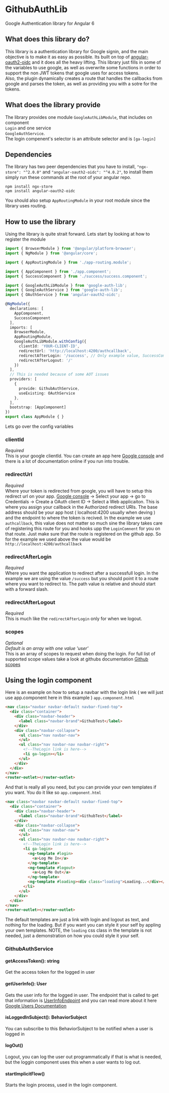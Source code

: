 # GithubAuthLib

Google Authentication library for Angular 6

## What does this library do?
This library is a authentication library for Google signin, and the main objective is to make it as easy as possible. Its built on top of
[angular-oauth2-oidc](https://github.com/manfredsteyer/angular-oauth2-oidc) and it does all the heavy lifting. This library just fills in some of the variables to use google, as well as overwrite some functions in order to support the non JWT tokens that google uses for access tokens.   
Also, the plugin dynamically creates a route that handles the callbacks from google and parses the token, as well as providing you with a sotre for the tokens.

## What does the library provide
The library provides one module `GoogleAuthLibModule`, that includes on component   
`Login` and one service   
`GoogleAuthService`.   
The login compenent's selector is an attribute selector and is `[ga-login]`

## Dependencies
The library has two peer dependencies that you have to install, `"ngx-store": "^2.0.0"` and `"angular-oauth2-oidc": "^4.0.2"`, to install them simply run these commands at the root of your angular repo.   
   
`npm install ngx-store`   
`npm install angular-oauth2-oidc`   
   
You should also setup `AppRoutingModule` in your root module since the library uses routing.

## How to use the library
Using the library is quite strait forward. Lets start by looking at how to register the module
```typescript
import { BrowserModule } from '@angular/platform-browser';
import { NgModule } from '@angular/core';

import { AppRoutingModule } from './app-routing.module';

import { AppComponent } from './app.component';
import { SuccessComponent } from './success/success.component';

import { GoogleAuthLibModule } from 'google-auth-lib';
import { GoogleAuthService } from 'google-auth-lib';
import { OAuthService } from 'angular-oauth2-oidc';

@NgModule({
  declarations: [
    AppComponent,
    SuccessComponent
  ],
  imports: [
    BrowserModule,
    AppRoutingModule,
    GoogleAuthLibModule.withConfig({
      clientId: 'YOUR-CLIENT-ID',
      redirectUrl: 'http://localhost:4200/authcallback',
      redirectAfterLogin: '/success', // Only example value, SuccessComponent is not included in the library 
      redirectAfterLogout: '/'
    })
  ],
  // This is needed because of some AOT issues
  providers: [
    {
      provide: GithubAuthService, 
      useExisting: OAuthService
    },
  ],
  bootstrap: [AppComponent]
})
export class AppModule { }
```
Lets go over the config variables

### clientId
*Required*    
This is your google clientId. You can create an app here [Google console](https://console.developers.google.com/) and there is a lot of documentation online if you run into trouble.

### redirectUrl
*Required*    
Where your token is redirected from google, you will have to setup this redirect url on your app. [Google console](https://console.developers.google.com/) -> Select your app -> go to Credentials -> Create a OAuth client ID -> Select a Web applicaiton. This is where you assign your callback in the Authorized redirect URIs. The base address should be your app host ( localhost:4200 usually when deving ) and the endpoint to where the token is recived. In the example we use `authcallback`, this value does not matter so much sine the library takes care of registering this route for you and hooks upp the `LoginComnent` for you on that route. Just make sure that the route is registered on the github app. So for the example we used above the value would be `http://localhost:4200/authcallback`

### redirectAfterLogin
*Required*    
Where you want the application to redirect after a successfull login. In the example we are using the value `/success` but you should point it to a route where you want to redirect to. The path value is relative and should start with a forward slash.

### redirectAfterLogout
*Required*      
This is much like the `redirectAfterLogin` only for when we logout.

### scopes
*Optional*   
*Default is an array with one value 'user'*   
This is an array of scopes to request when doing the login. For full list of supported scope values take a look at githubs documentation [Github scopes](https://developer.github.com/apps/building-oauth-apps/understanding-scopes-for-oauth-apps/)

## Using the login component
Here is an example on how to setup a navbar with the login link ( we will just use app.component here in this example )
`app.component.html`
```html
<nav class="navbar navbar-default navbar-fixed-top">
  <div class="container">
    <div class="navbar-header">
      <label class="navbar-brand">GithubTest</label>
    </div>
    <div class="navbar-collapse">
      <ul class="nav navbar-nav">
      </ul>
      <ul class="nav navbar-nav navbar-right">
        <!--TheLogin link is here-->
        <li ga-login></li>
      </ul>
    </div>
  </div>
</nav>
<router-outlet></router-outlet>
```
And that is really all you need, but you can provide your own templates if you want. You do it like so
`app.component.html`
```html
<nav class="navbar navbar-default navbar-fixed-top">
  <div class="container">
    <div class="navbar-header">
      <label class="navbar-brand">GithubTest</label>
    </div>
    <div class="navbar-collapse">
      <ul class="nav navbar-nav">
      </ul>
      <ul class="nav navbar-nav navbar-right">
        <!--TheLogin link is here-->
        <li ga-login>
          <ng-template #login>
            <a>Log Me In</a>
          </ng-template>
          <ng-template #logout>
            <a>Log Me Out</a>
          </ng-template>
          <ng-template #loading><div class="loading">Loading...</div></ng-template>
        </li>
      </ul>
    </div>
  </div>
</nav>
<router-outlet></router-outlet>
```
The default templates are just a link with login and logout as text, and nothing for the loading. But if you want you can style it your self by appling your own templates. NOTE, the `loading` css class in the template is not needed, just a demonstration on how you could style it your self.

### GithubAuthService
#### getAccessToken(): string
Get the access token for the logged in user
#### getUserInfo(): User
Gets the user info for the logged in user. The endpoint that is called to get that information is [UserInfoEndpoint](https://www.googleapis.com/plus/v1/people/me) and you can read more about it here [Google Users Documentation](https://developers.google.com/+/web/api/rest/latest/people/get)
#### isLoggedInSubject(): BehaviorSubject<boolean>
You can subscribe to this BehaviorSubject to be notified when a user is logged in
#### logOut()
Logout, you can log the user out programmatically if that is what is needed, but the loggin component uses this when a user wants to log out.
#### startImplicitFlow() 
Starts the login process, used in the login component.
